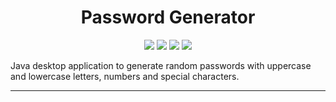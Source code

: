 <div align="center">

# Password Generator

![](https://img.shields.io/badge/project-educational-purple.svg?style=flat-square)
![](https://img.shields.io/badge/made_with-java-yellow.svg?style=flat-square)
![](https://sloc.xyz/github/Kesares/PasswordGenerator/)
![](https://img.shields.io/github/repo-size/Kesares/PasswordGenerator)

</div>

Java desktop application to generate random passwords with uppercase and lowercase letters, numbers and special characters.

---